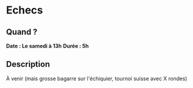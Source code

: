 # Echecs

## Quand ?
**Date : Le samedi à 13h**
**Durée  : 5h**

## Description
À venir (mais grosse bagarre sur l'échiquier, tournoi suisse avec X rondes)
